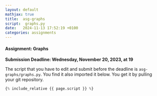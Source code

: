 ```yaml
---
layout: default
mathjax: true
title:  asg-graphs
script:  graphs.py
date:   2024-11-13 17:52:19 +0100
categories: assignments
---
```


#### Assignment: Graphs

**Submission Deadline: Wednesday, November 20, 2023, at 19**


The script that you have to edit and submit before the deadline is
`asg-graphs/graphs.py`. You find it also imported it below. 
You get it by pulling your git repository.

```python
{% include_relative {{ page.script }} %}
```


